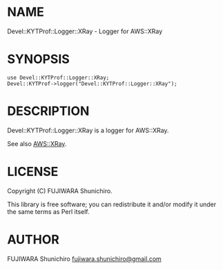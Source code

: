 # NAME

Devel::KYTProf::Logger::XRay - Logger for AWS::XRay

# SYNOPSIS

    use Devel::KYTProf::Logger::XRay;
    Devel::KYTProf->logger("Devel::KYTProf::Logger::XRay");

# DESCRIPTION

Devel::KYTProf::Logger::XRay is a logger for AWS::XRay.

See also [AWS::XRay](https://metacpan.org/pod/AWS::XRay).

# LICENSE

Copyright (C) FUJIWARA Shunichiro.

This library is free software; you can redistribute it and/or modify
it under the same terms as Perl itself.

# AUTHOR

FUJIWARA Shunichiro <fujiwara.shunichiro@gmail.com>
